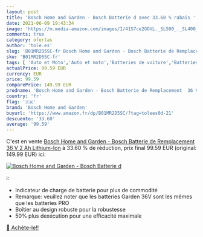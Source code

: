 ```yaml
---
layout: post
title: 'Bosch Home and Garden - Bosch Batterie d avec 33.60 % rabais '
date: 2021-06-09 19:43:34
image: 'https://m.media-amazon.com/images/I/41S7ce2GOVL._SL500_._SL400_.jpg'
comments: true
category: ofertas
author: 'tole.es'
slug: 'B01MR2D5SC-fr Bosch Home and Garden - Bosch Batterie de Remplacement 36...'
sku: 'B01MR2D5SC-fr'
tags: [ 'Auto et Moto','Auto et moto','Batteries de voiture','Batteries et accessoires pour auto','Pièces détachées auto','bosch home and garden', ]
actualPrice: 99.59 EUR
currency: EUR
price: 99.59
comparePrice: 149.99 EUR
prodname: 'Bosch Home and Garden - Bosch Batterie de Remplacement  36 V  2 Ah Lithium-Ion'
country: 'fr'
flag: '🇫🇷'
brand: 'Bosch Home and Garden'
buyurl: 'https://www.amazon.fr/dp/B01MR2D5SC/?tag=tolees0d-21'
descuento: '33.60'
average: '99.59'
---
```


C'est en vente [Bosch Home and Garden - Bosch Batterie de Remplacement  36 V  2 Ah Lithium-Ion](https://www.amazon.fr/dp/B01MR2D5SC/?tag=tolees0d-21)  à  33.60 % de réduction, prix final  99.59 EUR (original: 149.99 EUR) ici:

[![Bosch Home and Garden - Bosch Batterie d](https://m.media-amazon.com/images/I/41S7ce2GOVL._SL500_._SL400_.jpg)](https://www.amazon.fr/dp/B01MR2D5SC/?tag=tolees0d-21)

ℹ️:

- Indicateur de charge de batterie pour plus de commodité
- Remarque: veuillez noter que les batteries Garden 36V sont les mêmes que les batteries PRO
- Boîtier au design robuste pour la robustesse
- 50% plus dexécution pour une efficacité maximale

[🛒 Achète-le!!](https://www.amazon.fr/dp/B01MR2D5SC/?tag=tolees0d-21)
